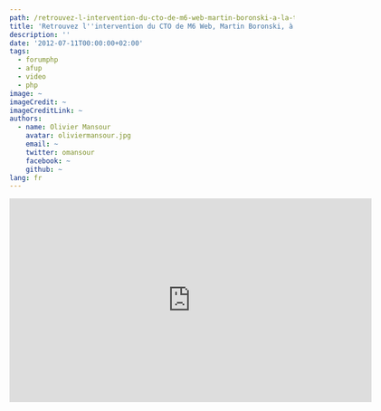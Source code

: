 ```yaml
---
path: /retrouvez-l-intervention-du-cto-de-m6-web-martin-boronski-a-la-table-ronde-du-forum-php-2012
title: 'Retrouvez l''intervention du CTO de M6 Web, Martin Boronski, à la table ronde du Forum PHP 2012'
description: ''
date: '2012-07-11T00:00:00+02:00'
tags:
  - forumphp
  - afup
  - video
  - php
image: ~
imageCredit: ~
imageCreditLink: ~
authors:
  - name: Olivier Mansour
    avatar: oliviermansour.jpg
    email: ~
    twitter: omansour
    facebook: ~
    github: ~
lang: fr
---
```


<iframe allowfullscreen="" frameborder="0" height="360" src="http://www.youtube.com/embed/4ex9UIfQ2Aw?wmode=transparent&fs=1&feature=oembed" width="640"></iframe>
